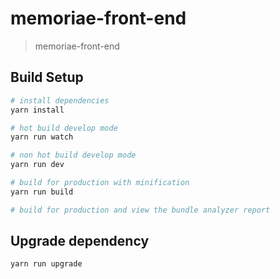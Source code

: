# memoriae-front-end

> memoriae-front-end

## Build Setup

```sh
# install dependencies
yarn install

# hot build develop mode
yarn run watch

# non hot build develop mode
yarn run dev

# build for production with minification
yarn run build

# build for production and view the bundle analyzer report
```

## Upgrade dependency

```sh
yarn run upgrade
```
